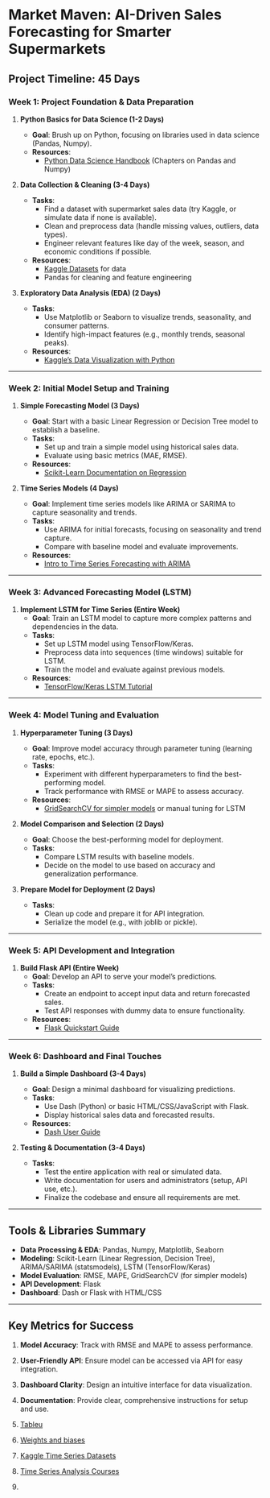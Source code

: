 # Market Maven: AI-Driven Sales Forecasting for Smarter Supermarkets

## Project Timeline: 45 Days

### Week 1: Project Foundation & Data Preparation

1. **Python Basics for Data Science (1-2 Days)**
   - **Goal**: Brush up on Python, focusing on libraries used in data science (Pandas, Numpy).
   - **Resources**:
      - [Python Data Science Handbook](https://jakevdp.github.io/PythonDataScienceHandbook/) (Chapters on Pandas and Numpy)

2. **Data Collection & Cleaning (3-4 Days)**
   - **Tasks**:
      - Find a dataset with supermarket sales data (try Kaggle, or simulate data if none is available).
      - Clean and preprocess data (handle missing values, outliers, data types).
      - Engineer relevant features like day of the week, season, and economic conditions if possible.
   - **Resources**:
      - [Kaggle Datasets](https://www.kaggle.com/datasets) for data
      - Pandas for cleaning and feature engineering

3. **Exploratory Data Analysis (EDA) (2 Days)**
   - **Tasks**:
      - Use Matplotlib or Seaborn to visualize trends, seasonality, and consumer patterns.
      - Identify high-impact features (e.g., monthly trends, seasonal peaks).
   - **Resources**:
      - [Kaggle’s Data Visualization with Python](https://www.kaggle.com/learn/data-visualization)

---

### Week 2: Initial Model Setup and Training

1. **Simple Forecasting Model (3 Days)**
   - **Goal**: Start with a basic Linear Regression or Decision Tree model to establish a baseline.
   - **Tasks**:
      - Set up and train a simple model using historical sales data.
      - Evaluate using basic metrics (MAE, RMSE).
   - **Resources**:
      - [Scikit-Learn Documentation on Regression](https://scikit-learn.org/stable/supervised_learning.html)

2. **Time Series Models (4 Days)**
   - **Goal**: Implement time series models like ARIMA or SARIMA to capture seasonality and trends.
   - **Tasks**:
      - Use ARIMA for initial forecasts, focusing on seasonality and trend capture.
      - Compare with baseline model and evaluate improvements.
   - **Resources**:
      - [Intro to Time Series Forecasting with ARIMA](https://towardsdatascience.com/time-series-forecasting-with-arima-7f221e9eee06)

---

### Week 3: Advanced Forecasting Model (LSTM)

1. **Implement LSTM for Time Series (Entire Week)**
   - **Goal**: Train an LSTM model to capture more complex patterns and dependencies in the data.
   - **Tasks**:
      - Set up LSTM model using TensorFlow/Keras.
      - Preprocess data into sequences (time windows) suitable for LSTM.
      - Train the model and evaluate against previous models.
   - **Resources**:
      - [TensorFlow/Keras LSTM Tutorial](https://www.tensorflow.org/tutorials/structured_data/time_series)

---

### Week 4: Model Tuning and Evaluation

1. **Hyperparameter Tuning (3 Days)**
   - **Goal**: Improve model accuracy through parameter tuning (learning rate, epochs, etc.).
   - **Tasks**:
      - Experiment with different hyperparameters to find the best-performing model.
      - Track performance with RMSE or MAPE to assess accuracy.
   - **Resources**:
      - [GridSearchCV for simpler models](https://scikit-learn.org/stable/modules/generated/sklearn.model_selection.GridSearchCV.html) or manual tuning for LSTM

2. **Model Comparison and Selection (2 Days)**
   - **Goal**: Choose the best-performing model for deployment.
   - **Tasks**:
      - Compare LSTM results with baseline models.
      - Decide on the model to use based on accuracy and generalization performance.

3. **Prepare Model for Deployment (2 Days)**
   - **Tasks**:
      - Clean up code and prepare it for API integration.
      - Serialize the model (e.g., with joblib or pickle).

---

### Week 5: API Development and Integration

1. **Build Flask API (Entire Week)**
   - **Goal**: Develop an API to serve your model’s predictions.
   - **Tasks**:
      - Create an endpoint to accept input data and return forecasted sales.
      - Test API responses with dummy data to ensure functionality.
   - **Resources**:
      - [Flask Quickstart Guide](https://flask.palletsprojects.com/en/2.0.x/quickstart/)

---

### Week 6: Dashboard and Final Touches

1. **Build a Simple Dashboard (3-4 Days)**
   - **Goal**: Design a minimal dashboard for visualizing predictions.
   - **Tasks**:
      - Use Dash (Python) or basic HTML/CSS/JavaScript with Flask.
      - Display historical sales data and forecasted results.
   - **Resources**:
      - [Dash User Guide](https://dash.plotly.com/introduction)

2. **Testing & Documentation (3-4 Days)**
   - **Tasks**:
      - Test the entire application with real or simulated data.
      - Write documentation for users and administrators (setup, API use, etc.).
      - Finalize the codebase and ensure all requirements are met.

---

## Tools & Libraries Summary

- **Data Processing & EDA**: Pandas, Numpy, Matplotlib, Seaborn
- **Modeling**: Scikit-Learn (Linear Regression, Decision Tree), ARIMA/SARIMA (statsmodels), LSTM (TensorFlow/Keras)
- **Model Evaluation**: RMSE, MAPE, GridSearchCV (for simpler models)
- **API Development**: Flask
- **Dashboard**: Dash or Flask with HTML/CSS

---

## Key Metrics for Success
1. **Model Accuracy**: Track with RMSE and MAPE to assess performance.
2. **User-Friendly API**: Ensure model can be accessed via API for easy integration.
3. **Dashboard Clarity**: Design an intuitive interface for data visualization.
4. **Documentation**: Provide clear, comprehensive instructions for setup and use.








1. [Tableu](https://www.tableau.com/analytics/time-series-forecasting)
2. [Weights and biases](https://wandb.ai/site/articles/a-gentle-introduction-to-time-series-analysis-forecasting/)
3. [Kaggle Time Series Datasets](https://www.kaggle.com/datasets)
4. [Time Series Analysis Courses](https://www.coursera.org/)
5. 


